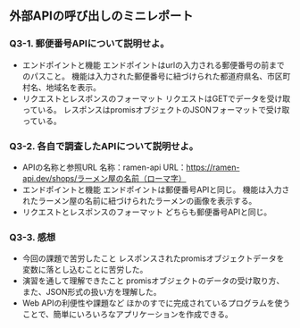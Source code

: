 ## 外部APIの呼び出しのミニレポート
### Q3-1. 郵便番号APIについて説明せよ。
* エンドポイントと機能
  エンドポイントはurlの入力される郵便番号の前までのパスこと。
  機能は入力された郵便番号に紐づけられた都道府県名、市区町村名、地域名を表示。
* リクエストとレスポンスのフォーマット
  リクエストはGETでデータを受け取っている。
  レスポンスはpromisオブジェクトのJSONフォーマットで受け取っている。
### Q3-2. 各自で調査したAPIについて説明せよ。
* APIの名称と参照URL
  名称：ramen-api
  URL：https://ramen-api.dev/shops/ラーメン屋の名前（ローマ字）
* エンドポイントと機能
  エンドポイントは郵便番号APIと同じ。
  機能は入力されたラーメン屋の名前に紐づけられたラーメンの画像を表示する。
* リクエストとレスポンスのフォーマット
  どちらも郵便番号APIと同じ。
### Q3-3. 感想
* 今回の課題で苦労したこと
  レスポンスされたpromisオブジェクトデータを変数に落とし込むことに苦労した。
* 演習を通して理解できたこと
  promisオブジェクトのデータの受け取り方、また、JSON形式の扱い方を理解した。
* Web APIの利便性や課題など
  ほかのすでに完成されているプログラムを使うことで、簡単にいろいろなアプリケーションを作成できる。
